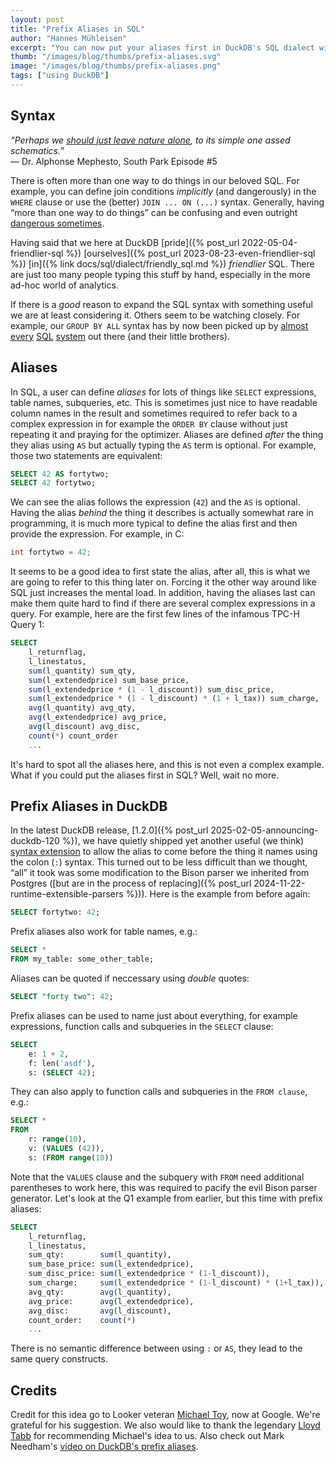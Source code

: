 ```yaml
---
layout: post
title: "Prefix Aliases in SQL"
author: "Hannes Mühleisen"
excerpt: "You can now put your aliases first in DuckDB's SQL dialect with a colon, e.g., `SELECT a: 42;`"
thumb: "/images/blog/thumbs/prefix-aliases.svg"
image: "/images/blog/thumbs/prefix-aliases.png"
tags: ["using DuckDB"]
---
```


## Syntax

<p><i>“Perhaps we <a href="https://www.youtube.com/watch?v=TBAf5l1RmcA">should just leave nature alone</a>, to its simple one assed schematics.”</i><br/>
   — Dr. Alphonse Mephesto, South Park Episode #5</p>

There is often more than one way to do things in our beloved SQL. For example, you can define join conditions *implicitly* (and dangerously) in the `WHERE` clause or use the (better) `JOIN ... ON (...)` syntax. Generally, having “more than one way to do things” can be confusing and even outright [dangerous sometimes](https://www.youtube.com/watch?v=noQcWra6sbU).

Having said that we here at DuckDB [pride]({% post_url 2022-05-04-friendlier-sql %}) [ourselves]({% post_url 2023-08-23-even-friendlier-sql %}) [in]({% link docs/sql/dialect/friendly_sql.md %}) *friendlier* SQL. There are just too many people typing this stuff by hand, especially in the more ad-hoc world of analytics.  

If there is a *good* reason to expand the SQL syntax with something useful we are at least considering it. Others seem to be watching closely. For example, our `GROUP BY ALL` syntax has by now been picked up by [almost](https://cloud.google.com/bigquery/docs/reference/standard-sql/query-syntax) [every](https://docs.snowflake.com/en/sql-reference/constructs/group-by#label-group-by-all-columns) [SQL](https://docs.databricks.com/aws/en/sql/language-manual/sql-ref-syntax-qry-select-groupby) [system](https://learn.microsoft.com/en-us/sql/t-sql/queries/select-group-by-transact-sql?view=sql-server-ver16#group-by-all-column-expression--n-) out there (and their little brothers).

## Aliases

In SQL, a user can define *aliases* for lots of things like `SELECT` expressions, table names, subqueries, etc. This is sometimes just nice to have readable column names in the result and sometimes required to refer back to a complex expression in for example the `ORDER BY` clause without just repeating it and praying for the optimizer. Aliases are defined *after* the thing they alias using `AS` but actually typing the `AS` term is optional. For example, those two statements are equivalent:

```sql
SELECT 42 AS fortytwo;
SELECT 42 fortytwo;
```

We can see the alias follows the expression (`42`) and the `AS` is optional. Having the alias *behind* the thing it describes is actually somewhat rare in programming, it is much more typical to define the alias first and then provide the expression. For example, in C:

```c
int fortytwo = 42;
```

It seems to be a good idea to first state the alias, after all, this is what we are going to refer to this thing later on. Forcing it the other way around like SQL just increases the mental load. In addition, having the aliases last can make them quite hard to find if there are several complex expressions in a query. For example, here are the first few lines of the infamous TPC-H Query 1:

```sql
SELECT
    l_returnflag,
    l_linestatus,
    sum(l_quantity) sum_qty,
    sum(l_extendedprice) sum_base_price,
    sum(l_extendedprice * (1 - l_discount)) sum_disc_price,
    sum(l_extendedprice * (1 - l_discount) * (1 + l_tax)) sum_charge,
    avg(l_quantity) avg_qty,
    avg(l_extendedprice) avg_price,
    avg(l_discount) avg_disc,
    count(*) count_order
    ...
```

It's hard to spot all the aliases here, and this is not even a complex example. What if you could put the aliases first in SQL? Well, wait no more.

## Prefix Aliases in DuckDB

In the latest DuckDB release, [1.2.0]({% post_url 2025-02-05-announcing-duckdb-120 %}), we have quietly shipped yet another useful (we think) [syntax extension](https://github.com/duckdb/duckdb/pull/14436) to allow the alias to come before the thing it names using the colon (`:`) syntax. This turned out to be less difficult than we thought, “all” it took was some modification to the Bison parser we inherited from Postgres ([but are in the process of replacing]({% post_url 2024-11-22-runtime-extensible-parsers %})). Here is the example from before again:

```sql
SELECT fortytwo: 42;
```

Prefix aliases also work for table names, e.g.:

```sql
SELECT *
FROM my_table: some_other_table;
```

Aliases can be quoted if neccessary using *double* quotes:

```sql
SELECT "forty two": 42;
```

Prefix aliases can be used to name just about everything, for example expressions, function calls and subqueries in the `SELECT` clause:

```sql
SELECT 
    e: 1 + 2, 
    f: len('asdf'), 
    s: (SELECT 42);
```

They can also apply to function calls and subqueries in the `FROM clause`, e.g.:

```sql
SELECT *
FROM
    r: range(10),
    v: (VALUES (42)),
    s: (FROM range(10))
```

Note that the `VALUES` clause and the subquery with `FROM` need additional parentheses to work here, this was required to pacify the evil Bison parser generator. Let's look at the Q1 example from earlier, but this time with prefix aliases:

```sql
SELECT
    l_returnflag,
    l_linestatus,
    sum_qty:        sum(l_quantity),
    sum_base_price: sum(l_extendedprice),
    sum_disc_price: sum(l_extendedprice * (1-l_discount)),
    sum_charge:     sum(l_extendedprice * (1-l_discount) * (1+l_tax)),
    avg_qty:        avg(l_quantity),
    avg_price:      avg(l_extendedprice),
    avg_disc:       avg(l_discount),
    count_order:    count(*) 
    ...
```

There is no semantic difference between using `:` or `AS`, they lead to the same query constructs.

## Credits

Credit for this idea go to Looker veteran [Michael Toy](https://www.linkedin.com/in/michael-toy-27b3407/), now at Google. We're grateful for his suggestion. We also would like to thank the legendary [Lloyd Tabb](https://www.linkedin.com/in/lloydtabb/) for recommending Michael's idea to us. Also check out Mark Needham's [video on DuckDB's prefix aliases](https://youtu.be/rwIiw7HZa1M?si=yRzsHfpd62d0pp7u&t=215).
